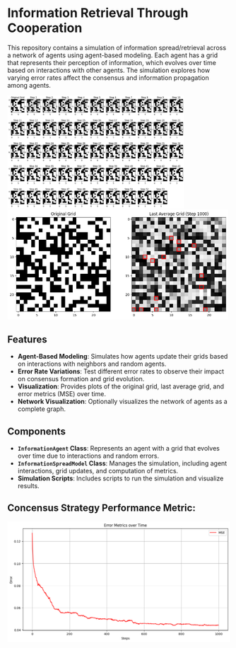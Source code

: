 # Information Retrieval Through Cooperation

This repository contains a simulation of information spread/retrieval across a network of agents using agent-based modeling. Each agent has a grid that represents their perception of information, which evolves over time based on interactions with other agents. The simulation explores how varying error rates affect the consensus and information propagation among agents.

<p float="left">
  <img src="sample_outputs/Information_Flow.png" alt="Accuracy Plot" width="400" />
  <img src="sample_outputs/ivsf.png" alt="ROC Curve" width="500" />
</p>


## Features

- **Agent-Based Modeling**: Simulates how agents update their grids based on interactions with neighbors and random agents.
- **Error Rate Variations**: Test different error rates to observe their impact on consensus formation and grid evolution.
- **Visualization**: Provides plots of the original grid, last average grid, and error metrics (MSE) over time.
- **Network Visualization**: Optionally visualizes the network of agents as a complete graph.

## Components

- **`InformationAgent` Class**: Represents an agent with a grid that evolves over time due to interactions and random errors.
- **`InformationSpreadModel` Class**: Manages the simulation, including agent interactions, grid updates, and computation of metrics.
- **Simulation Scripts**: Includes scripts to run the simulation and visualize results.

## Concensus Strategy Performance Metric:

<p float="left">
  <img src="sample_outputs/metrics.png" alt="Accuracy Plot" width="600" />
</p>
